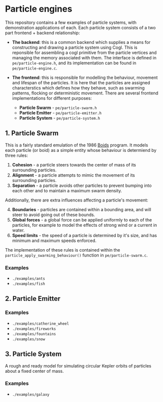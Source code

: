 # Particle engines

This repository contains a few examples of particle systems, with demonstration applications of each. Each particle system consists of a two part frontend + backend relationship:

* **The backend**: this is a common backend which supplies a means for constructing and drawing a particle system using Cogl. This is reponsible for assembling a cogl primitive from the particle vertices and managing the memory associated with them. The interface is defined in `pe/particle-engine.h`, and its implementation can be found in `pe/particle-engine.c`.

* **The frontend**: this is responsible for modelling the behaviour, movement and lifespan of the particles. It is here that the particles are assigned characterstics which defines how they behave, such as swarming patterns, flocking or deterministic movement. There are several frontend implementations for different purposes:

  * **Particle Swarm** - `pe/particle-swarm.h`
  * **Particle Emitter** - `pe/particle-emitter.h`
  * **Particle System** - `pe/particle-system.h`

## 1. Particle Swarm

This is a fairly standard emulation of the 1986 [Boids](http://en.wikipedia.org/wiki/Boids) program. It models each particle (or boid) as a simple entity whose behaviour is determiend by three rules:

1. **Cohesion** - a particle steers towards the center of mass of its surrounding particles.
2. **Alignment** - a particle attempts to mimic the movement of its surrounding particles.
3. **Separation** - a particle avoids other particles to prevent bumping into each other and to maintain a maximum swarm density.

Additionally, there are extra influences affecting a particle's movement:

4. **Boundaries** - particles are contained within a bounding area, and will steer to avoid going out of these bounds.
5. **Global forces** - a global force can be applied uniformly to each of the particles, for example to model the effects of strong wind or a current in water.
6. **Speed limits** - the speed of a particle is determined by it's size, and has minimum and maximum speeds enforced.

The implementation of these rules is contained within the `particle_apply_swarming_behaviour()` function in `pe/particle-swarm.c`.

### Examples
* `./examples/ants`
* `./examples/fish`

## 2. Particle Emitter

### Examples
* `./examples/catherine_wheel`
* `./examples/fireworks`
* `./examples/fountains`
* `./examples/snow`

## 3. Particle System

A rough and ready model for simulating circular Kepler orbits of particles about a fixed center of mass.

### Examples
* `./examples/galaxy`

